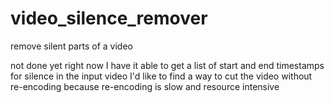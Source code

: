 # video_silence_remover
remove silent parts of a video

not done yet
right now I have it able to get a list of start and end timestamps for silence in the input video
I'd like to find a way to cut the video without re-encoding because re-encoding is slow and resource intensive
